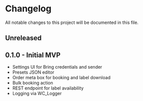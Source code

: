 # Changelog

All notable changes to this project will be documented in this file.

## Unreleased

## 0.1.0 - Initial MVP
- Settings UI for Bring credentials and sender
- Presets JSON editor
- Order meta box for booking and label download
- Bulk booking action
- REST endpoint for label availability
- Logging via WC_Logger
